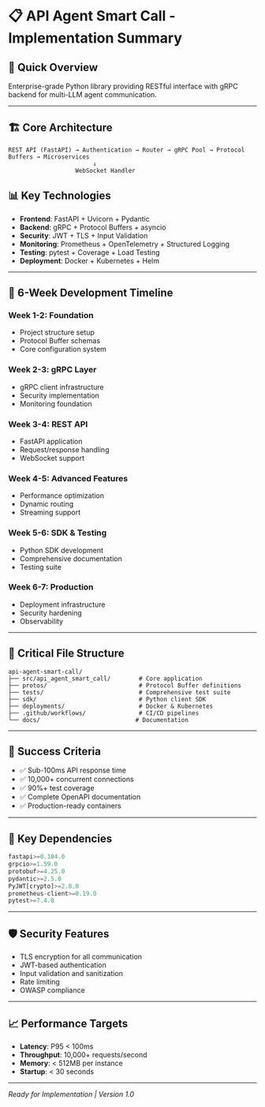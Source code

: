 # 📋 API Agent Smart Call - Implementation Summary

## 🎯 **Quick Overview**
Enterprise-grade Python library providing RESTful interface with gRPC backend for multi-LLM agent communication.

---

## 🏗️ **Core Architecture**
```
REST API (FastAPI) → Authentication → Router → gRPC Pool → Protocol Buffers → Microservices
                        ↓
                   WebSocket Handler
```

## 📊 **Key Technologies**
- **Frontend**: FastAPI + Uvicorn + Pydantic
- **Backend**: gRPC + Protocol Buffers + asyncio
- **Security**: JWT + TLS + Input Validation
- **Monitoring**: Prometheus + OpenTelemetry + Structured Logging
- **Testing**: pytest + Coverage + Load Testing
- **Deployment**: Docker + Kubernetes + Helm

---

## 🚀 **6-Week Development Timeline**

### **Week 1-2: Foundation**
- Project structure setup
- Protocol Buffer schemas
- Core configuration system

### **Week 2-3: gRPC Layer**
- gRPC client infrastructure  
- Security implementation
- Monitoring foundation

### **Week 3-4: REST API**
- FastAPI application
- Request/response handling
- WebSocket support

### **Week 4-5: Advanced Features**
- Performance optimization
- Dynamic routing
- Streaming support

### **Week 5-6: SDK & Testing**
- Python SDK development
- Comprehensive documentation
- Testing suite

### **Week 6-7: Production**
- Deployment infrastructure
- Security hardening
- Observability

---

## 📁 **Critical File Structure**
```
api-agent-smart-call/
├── src/api_agent_smart_call/        # Core application
├── protos/                          # Protocol Buffer definitions
├── tests/                           # Comprehensive test suite
├── sdk/                             # Python client SDK
├── deployments/                     # Docker & Kubernetes
├── .github/workflows/               # CI/CD pipelines
└── docs/                           # Documentation
```

---

## 🎯 **Success Criteria**
- ✅ Sub-100ms API response time
- ✅ 10,000+ concurrent connections
- ✅ 90%+ test coverage
- ✅ Complete OpenAPI documentation
- ✅ Production-ready containers

---

## 🔧 **Key Dependencies**
```python
fastapi>=0.104.0
grpcio>=1.59.0  
protobuf>=4.25.0
pydantic>=2.5.0
PyJWT[crypto]>=2.8.0
prometheus-client>=0.19.0
pytest>=7.4.0
```

---

## 🛡️ **Security Features**
- TLS encryption for all communication
- JWT-based authentication
- Input validation and sanitization
- Rate limiting
- OWASP compliance

---

## 📈 **Performance Targets**
- **Latency**: P95 < 100ms
- **Throughput**: 10,000+ requests/second  
- **Memory**: < 512MB per instance
- **Startup**: < 30 seconds

---

*Ready for Implementation | Version 1.0* 